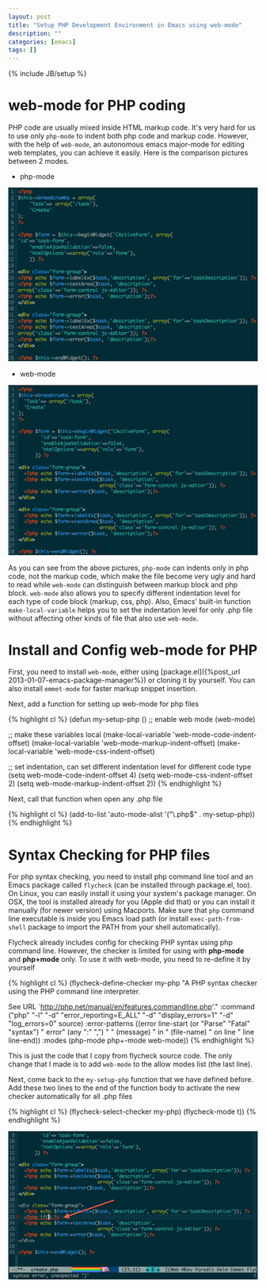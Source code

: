 ```yaml
---
layout: post
title: "Setup PHP Development Environment in Emacs using web-mode"
description: ""
categories: [emacs]
tags: []
---
```

{% include JB/setup %}

# web-mode for PHP coding

PHP code are usually mixed inside HTML markup code. It's very hard for us to use
only `php-mode` to indent both php code and markup code. However, with the help
of `web-mode`, an autonomous emacs major-mode for editing web templates, you can
achieve it easily. Here is the comparison pictures between 2 modes.

- php-mode

![php-mode](/files/2014-07-22-setup-php-development-environment-in-emacs/php.png)

<!-- more -->

- web-mode

![web-mode](/files/2014-07-22-setup-php-development-environment-in-emacs/web.png)

As you can see from the above pictures, `php-mode` can indents only in php code,
not the markup code, which make the file become very ugly and hard to read while
`web-mode` can distinguish between markup block and php block.
`web-mode` also allows you to specify different indentation level for each type of
code block (markup, css, php). Also, Emacs' built-in function
`make-local-variable` helps you to set the indentation level for only .php file
without affecting other kinds of file that also use `web-mode`.

# Install and Config web-mode for PHP

First, you need to install `web-mode`, either using
[package.el]({%post_url 2013-01-07-emacs-package-manager%}) or cloning it by
yourself. You can also install `emmet-mode` for faster markup snippet insertion.

Next, add a function for setting up web-mode for php files

{% highlight cl %}
(defun my-setup-php ()
  ;; enable web mode
  (web-mode)

  ;; make these variables local
  (make-local-variable 'web-mode-code-indent-offset)
  (make-local-variable 'web-mode-markup-indent-offset)
  (make-local-variable 'web-mode-css-indent-offset)

  ;; set indentation, can set different indentation level for different code type
  (setq web-mode-code-indent-offset 4)
  (setq web-mode-css-indent-offset 2)
  (setq web-mode-markup-indent-offset 2))
{% endhighlight %}

Next, call that function when open any .php file

{% highlight cl %}
(add-to-list 'auto-mode-alist '("\\.php$" . my-setup-php))
{% endhighlight %}

# Syntax Checking for PHP files

For php syntax checking, you need to install php command line tool and an Emacs
package called `flycheck` (can be installed through package.el, too). On Linux,
you can easily install it using your system's package manager. On OSX, the tool
is installed already for you (Apple did that) or you can install it manually
(for newer version) using Macports. Make sure that `php` command line executable
is inside you Emacs
load path (or install `exec-path-from-shell` package to import the PATH from
your shell automatically).

Flycheck already includes config for checking PHP syntax using php command line.
However, the checker is limited for using with **php-mode** and **php+mode**
only. To use it with web-mode, you need to re-define it by yourself

{% highlight cl %}
(flycheck-define-checker my-php
  "A PHP syntax checker using the PHP command line interpreter.

See URL `http://php.net/manual/en/features.commandline.php'."
  :command ("php" "-l" "-d" "error_reporting=E_ALL" "-d" "display_errors=1"
            "-d" "log_errors=0" source)
  :error-patterns
  ((error line-start (or "Parse" "Fatal" "syntax") " error" (any ":" ",") " "
          (message) " in " (file-name) " on line " line line-end))
  :modes (php-mode php+-mode web-mode))
{% endhighlight %}

This is just the code that I copy from flycheck source code. The only change
that I made is to add `web-mode` to the allow modes list (the last line).

Next, come back to the `my-setup-php` function that we have defined before. Add
these two lines to the end of the function body to activate the new checker
automatically for all .php files

{% highlight cl %}
(flycheck-select-checker my-php)
(flycheck-mode t))
{% endhighlight %}

![Flycheck](/files/2014-07-22-setup-php-development-environment-in-emacs/error.png)
